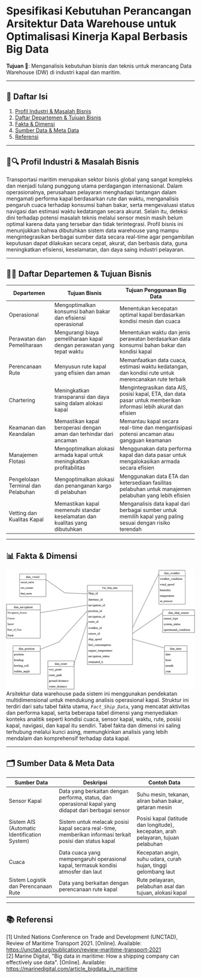# **Spesifikasi Kebutuhan Perancangan Arsitektur Data Warehouse untuk Optimalisasi Kinerja Kapal Berbasis Big Data**

**Tujuan 🎯**: Menganalisis kebutuhan bisnis dan teknis untuk merancang Data Warehouse (DW) di industri kapal dan maritim.

---
## **📃 Daftar Isi**
1. [Profil Industri & Masalah Bisnis](#-profil-industri--masalah-bisnis)
2. [Daftar Departemen & Tujuan Bisnis](#-daftar-departemen--tujuan-bisnis)
3. [Fakta & Dimensi](#-fakta--dimensi)
4. [Sumber Data & Meta Data](#%EF%B8%8F-sumber-data--meta-data)
5. [Referensi](#-referensi)

--- 
## **🚢🔍 Profil Industri & Masalah Bisnis**
Transportasi maritim merupakan sektor bisnis global yang sangat kompleks dan menjadi tulang punggung utama perdagangan internasional. Dalam operasionalnya, perusahaan pelayaran menghadapi tantangan dalam mengamati performa kapal berdasarkan rute dan waktu, menganalisis pengaruh cuaca terhadap konsumsi bahan bakar, serta mengevaluasi status navigasi dan estimasi waktu kedatangan secara akurat. Selain itu, deteksi dini terhadap potensi masalah teknis melalui sensor mesin masih belum optimal karena data yang tersebar dan tidak terintegrasi. Profil bisnis ini menunjukkan bahwa dibutuhkan sistem data warehouse yang mampu mengintegrasikan berbagai sumber data secara real-time agar pengambilan keputusan dapat dilakukan secara cepat, akurat, dan berbasis data, guna meningkatkan efisiensi, keselamatan, dan daya saing industri pelayaran.

---
## **🏢🎯 Daftar Departemen & Tujuan Bisnis**
|Departemen|Tujuan Bisnis|Tujuan Penggunaan Big Data|
|---|---|---|
|Operasional| Mengoptimalkan konsumsi bahan bakar dan efisiensi operasional |  Menentukan kecepatan optimal kapal berdasarkan kondisi mesin dan cuaca|
|Perawatan dan Pemeliharaan|Mengurangi biaya pemeliharaan kapal dengan perawatan yang tepat waktu|Menentukan waktu dan jenis perawatan berdasarkan data konsumsi bahan bakar dan kondisi kapal
|Perencanaan Rute|Menyusun rute kapal yang efisien dan aman|Memanfaatkan data cuaca, estimasi waktu kedatangan, dan kondisi rute untuk merencanakan rute terbaik|
|Chartering|Meningkatkan transparansi dan daya saing dalam alokasi kapal|Mengintegrasikan data AIS, posisi kapal, ETA, dan data pasar untuk memberikan informasi lebih akurat dan efisien|
|Keamanan dan Keandalan|Memastikan kapal beroperasi dengan aman dan terhindar dari ancaman|Memantau kapal secara real-time dan mengantisipasi potensi ancaman atau gangguan keamanan|
|Manajemen Flotasi|Mengoptimalkan alokasi armada kapal untuk meningkatkan profitabilitas|Menggunakan data performa kapal dan data pasar untuk mengalokasikan armada secara efisien|
|Pengelolaan Terminal dan Pelabuhan|Mengoptimalkan alokasi dan penanganan kargo di pelabuhan|Menggunakan data ETA dan ketersediaan fasilitas pelabuhan untuk manajemen pelabuhan yang lebih efisien|
|Vetting dan Kualitas Kapal|Memastikan kapal memenuhi standar keselamatan dan kualitas yang dibutuhkan|Menganalisis data kapal dari berbagai sumber untuk memilih kapal yang paling sesuai dengan risiko terendah|

---
## **📊 Fakta & Dimensi**
![Star Schema](images/star_schema.jpg)
Arsitektur data warehouse pada sistem ini menggunakan pendekatan multidimensional untuk mendukung analisis operasional kapal. Struktur ini terdiri dari satu tabel fakta utama, *`Fact_Ship_Data`*, yang mencatat aktivitas dan performa kapal, serta beberapa tabel dimensi yang menyediakan konteks analitik seperti kondisi cuaca, sensor kapal, waktu, rute, posisi kapal, navigasi, dan kapal itu sendiri. Tabel fakta dan dimensi ini saling terhubung melalui kunci asing, memungkinkan analisis yang lebih mendalam dan komprehensif terhadap data kapal.

---
## **🗂️ Sumber Data & Meta Data**
|Sumber Data|Deskripsi|Contoh Data|
|---|---|---|
|Sensor Kapal|Data yang berkaitan dengan performa, status, dan operasional kapal yang didapat dari berbagai sensor|Suhu mesin, tekanan, aliran bahan bakar, getaran mesin|
|Sistem AIS (Automatic Identification System)|Sistem untuk melacak posisi kapal secara real-time, memberikan informasi terkait posisi dan status kapal|Posisi kapal (latitude dan longitude), kecepatan, arah pelayaran, tujuan pelabuhan|
|Cuaca|Data cuaca yang mempengaruhi operasional kapal, termasuk kondisi atmosfer dan laut|Kecepatan angin, suhu udara, curah hujan, tinggi gelombang laut|
|Sistem Logistik dan Perencanaan Rute|Data yang berkaitan dengan perencanaan rute kapal|Rute pelayaran, pelabuhan asal dan tujuan, alokasi kapal|

---
## **📚 Referensi**
[1] United Nations Conference on Trade and Development (UNCTAD), Review of Maritime Transport 2021. [Online]. Available: https://unctad.org/publication/review-maritime-transport-2021 \
[2] Marine Digital, "Big data in maritime: How a shipping company can effectively use data". [Online]. Available: https://marinedigital.com/article_bigdata_in_maritime
